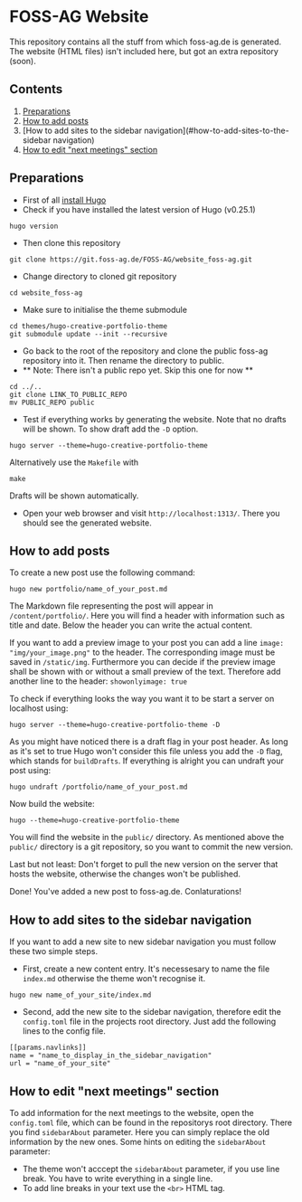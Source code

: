 # FOSS-AG Website
This repository contains all the stuff from which foss-ag.de is generated. The website (HTML files) isn't included here, but got an extra repository (soon).

## Contents
1. [Preparations](#preparations)
2. [How to add posts](#how-to-add-posts)
3. [How to add sites to the sidebar navigation](#how-to-add-sites-to-the-sidebar navigation)
4. [How to edit "next meetings" section](#how-to-edit-"next-meetings"-section)

## Preparations
- First of all [install Hugo](https://gohugo.io/overview/installing/)
- Check if you have installed the latest version of Hugo (v0.25.1)
```
hugo version
```

- Then clone this repository
```
git clone https://git.foss-ag.de/FOSS-AG/website_foss-ag.git
```

- Change directory to cloned git repository
```
cd website_foss-ag
```

- Make sure to initialise the theme submodule
```
cd themes/hugo-creative-portfolio-theme
git submodule update --init --recursive
```

- Go back to the root of the repository and clone the public foss-ag repository into it. Then rename the directory to public.
- ** Note: There isn't a public repo yet. Skip this one for now **
```
cd ../..
git clone LINK_TO_PUBLIC_REPO
mv PUBLIC_REPO public
```

- Test if everything works by generating the website. Note that no drafts will be shown. To show draft add the `-D` option.
```
hugo server --theme=hugo-creative-portfolio-theme
```
Alternatively use the `Makefile` with
```
make
```
Drafts will be shown automatically.

- Open your web browser and visit `http://localhost:1313/`. There you should see the generated website.

## How to add posts
To create a new post use the following command:
```
hugo new portfolio/name_of_your_post.md
```
The Markdown file representing the post will appear in `/content/portfolio/`. Here you will find a header with information such as title and date. Below the header you can write the actual content.

If you want to add a preview image to your post you can add a line `image: "img/your_image.png"` to the header. The corresponding image must be saved in `/static/img`. Furthermore you can decide if the preview image shall be shown with or without a small preview of the text. Therefore add another line to the header: `showonlyimage: true`

To check if everything looks the way you want it to be start a server on localhost using:

```
hugo server --theme=hugo-creative-portfolio-theme -D
```

As you might have noticed there is a draft flag in your post header. As long as it's set to true Hugo won't consider this file unless you add the `-D` flag, which stands for `buildDrafts`. If everything is alright you can undraft your post using:

```
hugo undraft /portfolio/name_of_your_post.md
```

Now build the website:

```
hugo --theme=hugo-creative-portfolio-theme
```

You will find the website in the `public/` directory. As mentioned above the `public/` directory is a git repository, so you want to commit the new version.

Last but not least: Don't forget to pull the new version on the server that hosts the website, otherwise the changes won't be published.

Done! You've added a new post to foss-ag.de. Conlaturations!

## How to add sites to the sidebar navigation
If you want to add a new site to new sidebar navigation you must follow these two simple steps.

- First, create a new content entry. It's necessesary to name the file `index.md` otherwise the theme won't recognise it.
```
hugo new name_of_your_site/index.md
```

- Second, add the new site to the sidebar navigation, therefore edit the `config.toml` file in the projects root directory. Just add the following lines to the config file.

```
[[params.navlinks]]
name = "name_to_display_in_the_sidebar_navigation"
url = "name_of_your_site"
```

## How to edit "next meetings" section
To add information for the next meetings to the website, open the `config.toml` file, which can be found in the repositorys root directory.
There you find `sidebarAbout` parameter. Here you can simply replace the old information by the new ones.
Some hints on editing the `sidebarAbout` parameter:

- The theme won't acccept the `sidebarAbout` parameter, if you use line break. You have to write everything in a single line.
- To add line breaks in your text use the `<br>` HTML tag.

